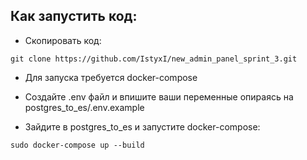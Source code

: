 ## Как запустить код:
* Скопировать код:
```
git clone https://github.com/IstyxI/new_admin_panel_sprint_3.git
```

* Для запуска требуется docker-compose

* Cоздайте .env файл и впишите ваши переменные опираясь на postgres_to_es/.env.example

* Зайдите в postgres_to_es и запустите docker-compose:
```
sudo docker-compose up --build
```
